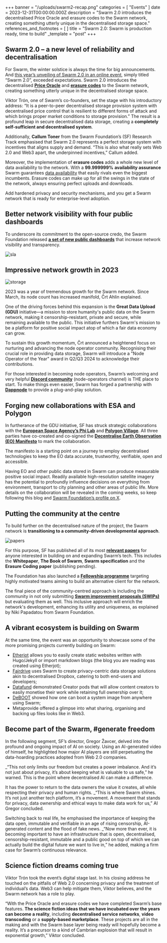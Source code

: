 +++
banner = "/uploads/swarm2-recap.png"
categories = [ "Events" ]
date = 2023-12-31T00:00:00.000Z
description = "Swarm 2.0 introduces the decentralised Price Oracle and erasure codes to the Swarm network, creating something utterly unique in the decentralised storage space."
references_and_footnotes = [ ]
title = "Swarm 2.0: Swarm is production ready, time to build"
_template = "post"
+++



## Swarm 2.0 – a new level of reliability and decentralisation

For Swarm, the winter solstice is always the time for big announcements. And [this year’s unveiling of Swarm 2.0 in an online event](https://app.streameth.org/swarm/swarm_winter_solstice/session/swarm_winter_solstice_full), simply titled “Swarm 2.0”, exceeded expectations. Swarm 2.0 introduces the decentralised **[Price Oracle](https://blog.ethswarm.org/foundation/2023/oracle-overview/)** and **[erasure codes](https://blog.ethswarm.org/foundation/2023/erasure-coding-supercharges-swarm/)** to the Swarm network, creating something utterly unique in the decentralised storage space.

Viktor Trón, one of Swarm’s co-founders, set the stage with his introductory address: “It is a peer-to-peer decentralised storage provision system with decentralised price control that is resilient to different forms of attack and which brings proper market conditions to storage provision.” The result is a profound leap in secure decentralised data storage, creating a **completely self-sufficient and decentralised system**. 

Additionally, **Callum Toner** from the Swarm Foundation’s (SF) Research Track emphasised that Swarm 2.0 represents a perfect storage system with incentives that aligns supply and demand. “This is also what really sets Web 2.0 and Web3 apart, the underpinned incentives,” Callum added.

Moreover, the implementation of **erasure codes** adds a whole new level of data availability to the network. With a **99.999999%** **availability assurance** Swarm guarantees [data availability](https://papers.ethswarm.org/#) that easily rivals even the biggest incumbents. Erasure codes can make up for all the swings in the state of the network, always ensuring perfect uploads and downloads. 

Add hardened privacy and security mechanisms, and you get a Swarm network that is ready for enterprise-level adoption.


## Better network visibility with four public dashboards

To underscore its commitment to the open-source credo, the Swarm Foundation released **[a set of new public dashboards](https://network.ethswarm.org/)** that increase network visibility and transparency.



![sla](/uploads/sla.png)



## Impressive network growth in 2023


![storage](/uploads/storage.png)


2023 was a year of tremendous growth for the Swarm network. Since March, its node count has increased manifold, Črt Ahlin explained. 

One of the driving forces behind this expansion is the **Great Data Upload (GDU)** initiative—a mission to store humanity's public data on the Swarm network, making it censorship-resistant, private and secure, while remaining available to the public. This initiative furthers Swarm's mission to be a platform for positive social impact atop of which a fair data economy can grow.  

To sustain this growth momentum, Črt announced a heightened focus on nurturing and advancing the node operator community. Recognising their crucial role in providing data storage, Swarm will introduce a "Node Operator of the Year" award in Q2/Q3 2024 to acknowledge their contributions.

For those interested in becoming node operators, Swarm’s welcoming and very helpful **[Discord community](https://discord.com/channels/799027393297514537/966664551628161064)** (node-operators channel) is THE place to start. To make things even easier, Swarm has forged a partnership with **[Dappnode](https://blog.ethswarm.org/foundation/2023/swarm-and-dappnode-joining-forces-to-empower-decentralised-storage/)** to provide a plug-and-play solution. 


## Forging new collaborations with ESA and Polygon

In furtherance of the GDU initiative, SF has struck strategic collaborations with the **[European Space Agency’s Phi Lab](https://decentraliseeo.ethswarm.org/)** and **[Polygon Village](https://polygon.technology/village)**. All three parties have co-created and co-signed the **[Decentralise Earth Observation (EO) Manifesto](https://decentraliseeo.ethswarm.org/)** to mark the collaboration. 

The manifesto is a starting point on a journey to employ decentralised technologies to keep the EO data accurate, trustworthy, verifiable, open and accessible. 

Having EO and other public data stored in Swarm can produce measurable positive social impact. Readily available high-resolution satellite imagery has the potential to profoundly influence decisions on everything from environment, transport to city planning and other areas of public life. More details on the collaboration will be revealed in the coming weeks, so keep following this blog and [Swarm Foundation’s profile on X](https://twitter.com/ethswarm).


## Putting the community at the centre

To build further on the decentralised nature of the project, the Swarm network is **transitioning to a community-driven developmental approach**. 



![papers](/uploads/papers.png)


For this purpose, SF has published all of its most **[relevant papers](https://papers.ethswarm.org/)** for anyone interested in building on and expanding Swarm’s tech. This includes the **Whitepaper**, **The Book of Swarm**, **Swarm specification** and the **Erasure Coding** **paper** (publishing pending). 

The Foundation has also launched a **[Fellowship programme](https://www.google.com/url?q=https://my.ethswarm.org/fellowships&sa=D&source=docs&ust=1703852106404615&usg=AOvVaw0GSzRRBUaemwfKuEBlZZ7i)** targeting highly motivated teams aiming to build an alternative client for the network. 

The final piece of the community-centred approach is including the community in not only submitting **[Swarm improvement proposals (SWIPs)](https://www.ethswarm.org/contribute)** but evaluating them as well. This inclusive approach will enrich the network's development, enhancing its utility and uniqueness, as explained by Niki Papadatou from Swarm Foundation.


## A vibrant ecosystem is building on Swarm

At the same time, the event was an opportunity to showcase some of the more promising projects currently building on Swarm:



* [Etherjot](https://github.com/Cafe137/etherjot) allows you to easily create static websites written with Hugo/Jekyll or import markdown blogs (the blog you are reading was created using Etherjot); 
* [Fairdrive](https://app.fairdrive.fairdatasociety.org) uses Swarm to create privacy-centric data storage solutions akin to decentralised Dropbox, catering to both end-users and developers; 
* [Datafund](https://datafund.io/) demonstrated Creator pods that will allow content creators to easily monetise their work while retaining full ownership over it; 
* [DeBOOT](https://github.com/debootdevs) showed how one can boot a system image from anywhere using Swarm;
* Metaprovide offered a glimpse into what sharing, organising and backing up files looks like in Web3. 


## Become part of the Swarm, #generate freedom

In the following segment, SF’s director, Gregor Žavcer, delved into the profound and ongoing impact of AI on society. Using an AI-generated video of himself, he highlighted how major AI players are still perpetuating the data-hoarding practices adopted from Web 2.0 companies.

_“This not only limits our freedom but creates a power imbalance. And it’s not just about privacy, it’s about keeping what is valuable to us safe,” he warned. This is the point where decentralised AI can make a difference. 

It has the power to return to the data owners the value it creates, all while respecting their privacy and human rights. _“This is where Swarm shines. It’s not just another tech platform, it’s a movement. A movement that stands for privacy, data ownership and ethical ways to make data work for us,” AI Gregor concluded. 

Switching back to real life, he emphasised the importance of keeping the data open, immutable and verifiable in an age of rising censorship, AI-generated content and the flood of fake news. _“Now more than ever, it is becoming important to have an infrastructure that is open, decentralised, censorship-resistant, immutable and a public good on top of which we can actually build the digital future we want to live in,” he added, making a firm case for Swarm’s continuous relevance.


## Science fiction dreams coming true

Viktor Trón took the event’s digital stage last. In his closing address he touched on the pitfalls of Web 2.0 concerning privacy and the treatment of individual’s data. Web3 can help mitigate them, Viktor believes, and the Swarm network has a role to play. 

“With the Price Oracle and erasure codes we have completed Swarm’s base features. **The science fiction ideas that we have incubated over the years can become a reality**, including **decentralised service networks**, **video transcoding** or a **supply-based marketplace**. These projects are all in the making and with the Swarm base layer being ready will hopefully become a reality. It’s a precursor to a kind of Cambrian explosion that will result in exponential growth,” Viktor concluded.
